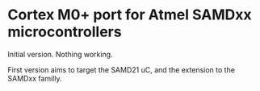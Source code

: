 # Cortex M0+ port for Atmel SAMDxx microcontrollers

Initial version. 
Nothing working.

First version aims to target the SAMD21 uC, and the extension to the SAMDxx familly.